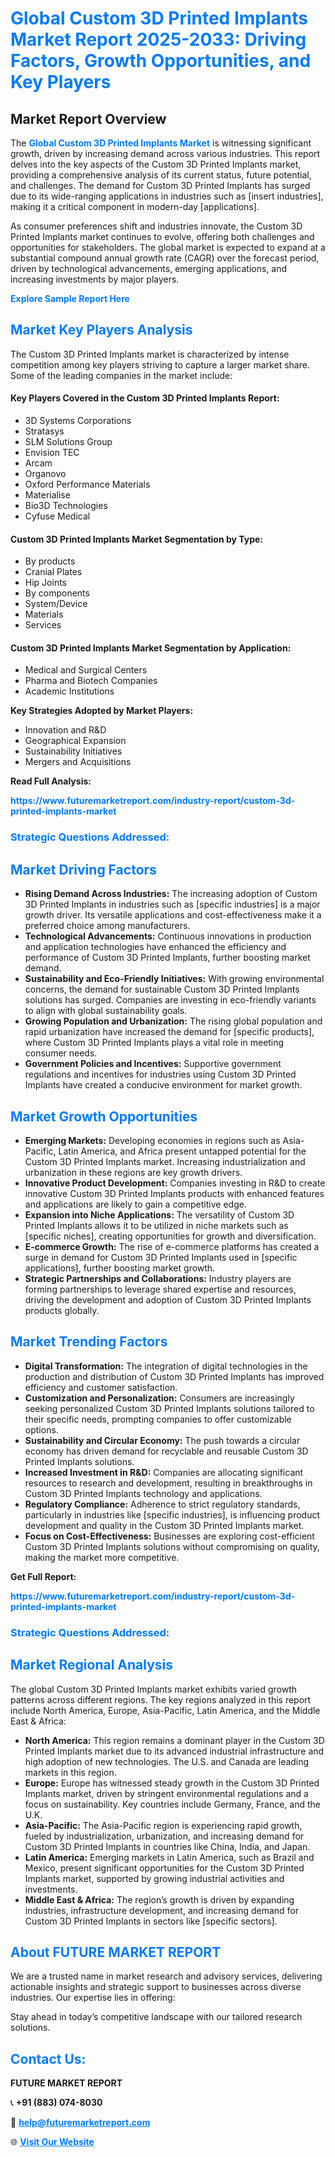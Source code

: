 <h1 style="color: #007BFF;">Global Custom 3D Printed Implants Market Report 2025-2033: Driving Factors, Growth Opportunities, and Key Players</h1>

<section id="overview">
<h2>Market Report Overview</h2>
<p>The <a href="https://www.futuremarketreport.com/industry-report/custom-3d-printed-implants-market" style="color: #007BFF; text-decoration: none;"><strong>Global Custom 3D Printed Implants Market</strong></a> is witnessing significant growth, driven by increasing demand across various industries. This report delves into the key aspects of the Custom 3D Printed Implants market, providing a comprehensive analysis of its current status, future potential, and challenges. The demand for Custom 3D Printed Implants has surged due to its wide-ranging applications in industries such as [insert industries], making it a critical component in modern-day [applications].</p>
<p>As consumer preferences shift and industries innovate, the Custom 3D Printed Implants market continues to evolve, offering both challenges and opportunities for stakeholders. The global market is expected to expand at a substantial compound annual growth rate (CAGR) over the forecast period, driven by technological advancements, emerging applications, and increasing investments by major players.</p>
</section>

<section id="overview">
<p><a href="https://www.futuremarketreport.com/request-sample/reportId=107794" style="color: #007BFF; text-decoration: none;"><strong>Explore Sample Report Here</strong></a></p>
</section>

<section id="key-players">
<h2 style="color: #007BFF;">Market Key Players Analysis</h2>
<p>The Custom 3D Printed Implants market is characterized by intense competition among key players striving to capture a larger market share. Some of the leading companies in the market include:</p>
<h4>Key Players Covered in the Custom 3D Printed Implants Report:</h4>
<ul><li>3D Systems Corporations</li><li>Stratasys</li><li>SLM Solutions Group</li><li>Envision TEC</li><li>Arcam</li><li>Organovo</li><li>Oxford Performance Materials</li><li>Materialise</li><li>Bio3D Technologies</li><li>Cyfuse Medical</li></ul>
<h4>Custom 3D Printed Implants Market Segmentation by Type:</h4>
<ul><li>By products</li><li>Cranial Plates</li><li>Hip Joints</li><li>By components</li><li>System/Device</li><li>Materials</li><li>Services</li></ul>

<h4>Custom 3D Printed Implants Market Segmentation by Application:</h4>
<ul><li>Medical and Surgical Centers</li><li>Pharma and Biotech Companies</li><li>Academic Institutions</li></ul>
<p><strong>Key Strategies Adopted by Market Players:</strong></p>
<ul>
<li>Innovation and R&D</li>
<li>Geographical Expansion</li>
<li>Sustainability Initiatives</li>
<li>Mergers and Acquisitions</li>
</ul>
</section>

<section>
<p><strong>Read Full Analysis: </strong></p><a href="https://www.futuremarketreport.com/industry-report/custom-3d-printed-implants-market" style="color: #007BFF; text-decoration: none;"><strong>https://www.futuremarketreport.com/industry-report/custom-3d-printed-implants-market</strong></a>
<h3 style="color: #007BFF;">Strategic Questions Addressed:</h3>
</section>

<section id="driving-factors">
<h2 style="color: #007BFF;">Market Driving Factors</h2>
<ul>
<li><strong>Rising Demand Across Industries:</strong> The increasing adoption of Custom 3D Printed Implants in industries such as [specific industries] is a major growth driver. Its versatile applications and cost-effectiveness make it a preferred choice among manufacturers.</li>
<li><strong>Technological Advancements:</strong> Continuous innovations in production and application technologies have enhanced the efficiency and performance of Custom 3D Printed Implants, further boosting market demand.</li>
<li><strong>Sustainability and Eco-Friendly Initiatives:</strong> With growing environmental concerns, the demand for sustainable Custom 3D Printed Implants solutions has surged. Companies are investing in eco-friendly variants to align with global sustainability goals.</li>
<li><strong>Growing Population and Urbanization:</strong> The rising global population and rapid urbanization have increased the demand for [specific products], where Custom 3D Printed Implants plays a vital role in meeting consumer needs.</li>
<li><strong>Government Policies and Incentives:</strong> Supportive government regulations and incentives for industries using Custom 3D Printed Implants have created a conducive environment for market growth.</li>
</ul>
</section>

<section id="growth-opportunities">
<h2 style="color: #007BFF;">Market Growth Opportunities</h2>
<ul>
<li><strong>Emerging Markets:</strong> Developing economies in regions such as Asia-Pacific, Latin America, and Africa present untapped potential for the Custom 3D Printed Implants market. Increasing industrialization and urbanization in these regions are key growth drivers.</li>
<li><strong>Innovative Product Development:</strong> Companies investing in R&D to create innovative Custom 3D Printed Implants products with enhanced features and applications are likely to gain a competitive edge.</li>
<li><strong>Expansion into Niche Applications:</strong> The versatility of Custom 3D Printed Implants allows it to be utilized in niche markets such as [specific niches], creating opportunities for growth and diversification.</li>
<li><strong>E-commerce Growth:</strong> The rise of e-commerce platforms has created a surge in demand for Custom 3D Printed Implants used in [specific applications], further boosting market growth.</li>
<li><strong>Strategic Partnerships and Collaborations:</strong> Industry players are forming partnerships to leverage shared expertise and resources, driving the development and adoption of Custom 3D Printed Implants products globally.</li>
</ul>
</section>

<section id="trending-factors">
<h2 style="color: #007BFF;">Market Trending Factors</h2>
<ul>
<li><strong>Digital Transformation:</strong> The integration of digital technologies in the production and distribution of Custom 3D Printed Implants has improved efficiency and customer satisfaction.</li>
<li><strong>Customization and Personalization:</strong> Consumers are increasingly seeking personalized Custom 3D Printed Implants solutions tailored to their specific needs, prompting companies to offer customizable options.</li>
<li><strong>Sustainability and Circular Economy:</strong> The push towards a circular economy has driven demand for recyclable and reusable Custom 3D Printed Implants solutions.</li>
<li><strong>Increased Investment in R&D:</strong> Companies are allocating significant resources to research and development, resulting in breakthroughs in Custom 3D Printed Implants technology and applications.</li>
<li><strong>Regulatory Compliance:</strong> Adherence to strict regulatory standards, particularly in industries like [specific industries], is influencing product development and quality in the Custom 3D Printed Implants market.</li>
<li><strong>Focus on Cost-Effectiveness:</strong> Businesses are exploring cost-efficient Custom 3D Printed Implants solutions without compromising on quality, making the market more competitive.</li>
</ul>
</section>

<section>
<p><strong>Get Full Report: </strong></p><a href="https://www.futuremarketreport.com/industry-report/custom-3d-printed-implants-market" style="color: #007BFF; text-decoration: none;"><strong>https://www.futuremarketreport.com/industry-report/custom-3d-printed-implants-market</strong></a>
<h3 style="color: #007BFF;">Strategic Questions Addressed:</h3>
</section>


<section id="regional-analysis">
<h2 style="color: #007BFF;">Market Regional Analysis</h2>
<p>The global Custom 3D Printed Implants market exhibits varied growth patterns across different regions. The key regions analyzed in this report include North America, Europe, Asia-Pacific, Latin America, and the Middle East & Africa:</p>
<ul>
<li><strong>North America:</strong> This region remains a dominant player in the Custom 3D Printed Implants market due to its advanced industrial infrastructure and high adoption of new technologies. The U.S. and Canada are leading markets in this region.</li>
<li><strong>Europe:</strong> Europe has witnessed steady growth in the Custom 3D Printed Implants market, driven by stringent environmental regulations and a focus on sustainability. Key countries include Germany, France, and the U.K.</li>
<li><strong>Asia-Pacific:</strong> The Asia-Pacific region is experiencing rapid growth, fueled by industrialization, urbanization, and increasing demand for Custom 3D Printed Implants in countries like China, India, and Japan.</li>
<li><strong>Latin America:</strong> Emerging markets in Latin America, such as Brazil and Mexico, present significant opportunities for the Custom 3D Printed Implants market, supported by growing industrial activities and investments.</li>
<li><strong>Middle East & Africa:</strong> The region’s growth is driven by expanding industries, infrastructure development, and increasing demand for Custom 3D Printed Implants in sectors like [specific sectors].</li>
</ul>
</section>

<footer>
<h2 style="color: #007BFF;">About FUTURE MARKET REPORT</h2>
<p>We are a trusted name in market research and advisory services, delivering actionable insights and strategic support to businesses across diverse industries. Our expertise lies in offering:</p>

<p>Stay ahead in today’s competitive landscape with our tailored research solutions.</p>

<h2 style="color: #007BFF;">Contact Us:</h2>
<p><strong>FUTURE MARKET REPORT</strong></p>
<p>📞 <strong>+91 (883) 074-8030</strong></p>
<p>📧 <strong><a href="mailto:help@futuremarketreport.com" style="color: #007BFF;">help@futuremarketreport.com</a></strong></p>
<p>🌐 <strong><a href="https://www.futuremarketreport.com/" style="color: #007BFF;">Visit Our Website</a></strong></p>
</footer>
